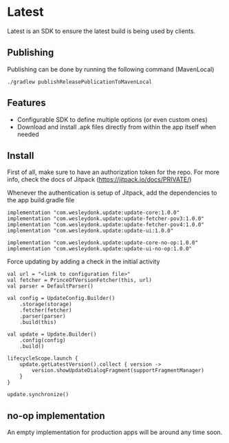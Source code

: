 # Latest

Latest is an SDK to ensure the latest build is being used by clients.

## Publishing

Publishing can be done by running the following command (MavenLocal)
```
./gradlew publishReleasePublicationToMavenLocal
```

## Features

- Configurable SDK to define multiple options (or even custom ones)
- Download and install .apk files directly from within the app itself when needed

## Install

First of all, make sure to have an authorization token for the repo.
For more info, check the docs of Jitpack (https://jitpack.io/docs/PRIVATE/)

Whenever the authentication is setup of Jitpack, add the dependencies to the app build.gradle file
```
implementation "com.wesleydonk.update:update-core:1.0.0"
implementation "com.wesleydonk.update:update-fetcher-pov3:1.0.0"
implementation "com.wesleydonk.update:update-fetcher-pov4:1.0.0"
implementation "com.wesleydonk.update:update-ui:1.0.0"

implementation "com.wesleydonk.update:update-core-no-op:1.0.0"
implementation "com.wesleydonk.update:update-ui-no-op:1.0.0"
```

Force updating by adding a check in the initial activity
```
val url = "<link to configuration file>"
val fetcher = PrinceOfVersionFetcher(this, url)
val parser = DefaultParser()

val config = UpdateConfig.Builder()
    .storage(storage)
    .fetcher(fetcher)
    .parser(parser)
    .build(this)

val update = Update.Builder()
    .config(config)
    .build()

lifecycleScope.launch {
    update.getLatestVersion().collect { version ->
        version.showUpdateDialogFragment(supportFragmentManager)
    }
}

update.synchronize()
```

## no-op implementation

An empty implementation for production apps will be around any time soon.